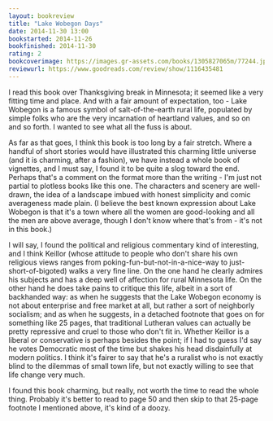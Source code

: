 ```yaml
---
layout: bookreview
title: "Lake Wobegon Days"
date: 2014-11-30 13:00
bookstarted: 2014-11-26
bookfinished: 2014-11-30
rating: 2
bookcoverimage: https://images.gr-assets.com/books/1305827065m/77244.jpg
reviewurl: https://www.goodreads.com/review/show/1116435481
---
```


I read this book over Thanksgiving break in Minnesota; it seemed like a very fitting time and place. And with a fair amount of expectation, too - Lake Wobegon is a famous symbol of salt-of-the-earth rural life, populated by simple folks who are the very incarnation of heartland values, and so on and so forth. I wanted to see what all the fuss is about.



As far as that goes, I think this book is too long by a fair stretch. Where a handful of short stories would have illustrated this charming little universe (and it is charming, after a fashion), we have instead a whole book of vignettes, and I must say, I found it to be quite a slog toward the end. Perhaps that's a comment on the format more than the writing - I'm just not partial to plotless books like this one. The characters and scenery are well-drawn, the idea of a landscape imbued with honest simplicity and comic averageness made plain. (I believe the best known expression about Lake Wobegon is that it's a town where all the women are good-looking and all the men are above average, though I don't know where that's from - it's not in this book.)



I will say, I found the political and religious commentary kind of interesting, and I think Keillor (whose attitude to people who don't share his own religious views ranges from poking-fun-but-not-in-a-nice-way to just-short-of-bigoted) walks a very fine line. On the one hand he clearly admires his subjects and has a deep well of affection for rural Minnesota life. On the other hand he does take pains to critique this life, albeit in a sort of backhanded way: as when he suggests that the Lake Wobegon economy is not about enterprise and free market at all, but rather a sort of neighborly socialism; and as when he suggests, in a detached footnote that goes on for something like 25 pages, that traditional Lutheran values can actually be pretty repressive and cruel to those who don't fit in. Whether Keillor is a liberal or conservative is perhaps besides the point; if I had to guess I'd say he votes Democratic most of the time but shakes his head disdainfully at modern politics. I think it's fairer to say that he's a ruralist who is not exactly blind to the dilemmas of small town life, but not exactly willing to see that life change very much.



I found this book charming, but really, not worth the time to read the whole thing. Probably it's better to read to page 50 and then skip to that 25-page footnote I mentioned above, it's kind of a doozy.